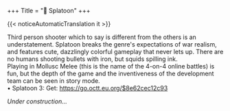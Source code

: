 +++
Title = "🐙 Splatoon"
+++

{{< noticeAutomaticTranslation it >}}



Third person shooter which to say is different from the others is an understatement. Splatoon breaks the genre's expectations of war realism, and features cute, dazzlingly colorful gameplay that never lets up. There are no humans shooting bullets with iron, but squids spilling ink.  
Playing in Mollusc Melee (this is the name of the 4-on-4 online battles) is fun, but the depth of the game and the inventiveness of the development team can be seen in story mode.  
	• Splatoon 3: Get: <https://go.octt.eu.org/$8e62cec12c93>

_Under construction..._